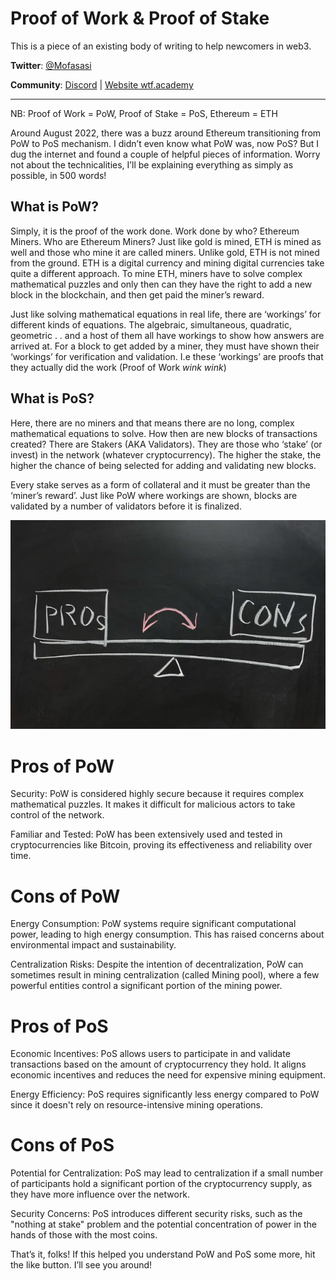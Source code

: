 # Proof of Work & Proof of Stake

This is a piece of an existing body of writing to help newcomers in web3. 

**Twitter**: [@Mofasasi](https://twitter.com/mofasasi)

**Community**: [Discord](https://discord.gg/NszjsvgqkX) | [Website wtf.academy](https://wtf.academy)  

-----

NB: Proof of Work = PoW, Proof of Stake = PoS, Ethereum = ETH

Around August 2022, there was a buzz around Ethereum transitioning from PoW to PoS mechanism. I didn’t even know what PoW was, now PoS? But I dug the internet and found a couple of helpful pieces of information. Worry not about the technicalities, I’ll be explaining everything as simply as possible, in 500 words!

## What is PoW?

Simply, it is the proof of the work done. Work done by who? Ethereum Miners. Who are Ethereum Miners? Just like gold is mined, ETH is mined as well and those who mine it are called miners. Unlike gold, ETH is not mined from the ground. ETH is a digital currency and mining digital currencies take quite a different approach. To mine ETH, miners have to solve complex mathematical puzzles and only then can they have the right to add a new block in the blockchain, and then get paid the miner’s reward. 

Just like solving mathematical equations in real life, there are ‘workings’ for different kinds of equations. The algebraic, simultaneous, quadratic, geometric . . and a host of them all have workings to show how answers are arrived at. For a block to get added by a miner, they must have shown their ‘workings’ for verification and validation. I.e these ‘workings’ are proofs that they actually did the work (Proof of Work *wink wink*)

## What is PoS?

Here, there are no miners and that means there are no long, complex mathematical equations to solve. How then are new blocks of transactions created? There are Stakers (AKA Validators). They are those who ‘stake’ (or invest) in the network (whatever cryptocurrency). The higher the stake, the higher the chance of being selected for adding and validating new blocks. 

Every stake serves as a form of collateral and it must be greater than the ‘miner’s reward’. Just like PoW where workings are shown, blocks are validated by a number of validators before it is finalized.

![PoSPoW](./img/8-1.png)

# Pros of PoW

Security: PoW is considered highly secure because it requires complex mathematical puzzles. It makes it difficult for malicious actors to take control of the network.

Familiar and Tested: PoW has been extensively used and tested in cryptocurrencies like Bitcoin, proving its effectiveness and reliability over time.

# Cons of PoW

Energy Consumption: PoW systems require significant computational power, leading to high energy consumption. This has raised concerns about environmental impact and sustainability. 

Centralization Risks: Despite the intention of decentralization, PoW can sometimes result in mining centralization (called Mining pool), where a few powerful entities control a significant portion of the mining power.

# Pros of PoS

Economic Incentives: PoS allows users to participate in and validate transactions based on the amount of cryptocurrency they hold. It aligns economic incentives and reduces the need for expensive mining equipment.

Energy Efficiency: PoS requires significantly less energy compared to PoW since it doesn't rely on resource-intensive mining operations.

# Cons of PoS

Potential for Centralization: PoS may lead to centralization if a small number of participants hold a significant portion of the cryptocurrency supply, as they have more influence over the network.

Security Concerns: PoS introduces different security risks, such as the "nothing at stake" problem and the potential concentration of power in the hands of those with the most coins.

That’s it, folks! If this helped you understand PoW and PoS some more, hit the like button. I’ll see you around!
